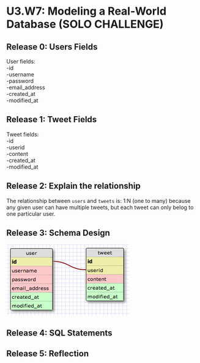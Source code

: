 # U3.W7: Modeling a Real-World Database (SOLO CHALLENGE)

## Release 0: Users Fields
User fields:<br>
-id<br>
-username<br>
-password<br>
-email_address<br>
-created_at<br>
-modified_at<br>

## Release 1: Tweet Fields
Tweet fields:<br>
-id<br>
-userid<br>
-content<br>
-created_at<br>
-modified_at<br>

## Release 2: Explain the relationship
The relationship between `users` and `tweets` is: 
1:N (one to many) because any given user can have multiple tweets, but each tweet can only belog to one particular user.

## Release 3: Schema Design
<img src="https://github.com/axprin/phase_0_unit_3/blob/master/week_7/imgs/Screen%20Shot%202014-05-18%20at%201.15.16%20PM.png?raw=true" alt="" /></a>

## Release 4: SQL Statements
<!-- Include your SQL Statements. How can you make markdown files show blocks of code? -->

## Release 5: Reflection
<!-- Be sure to add your reflection here!!! -->